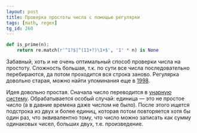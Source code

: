 ```yaml
---
layout: post
title: Проверка простоты числа с помощью регулярки
tags: [math, regex]
tg_id: 260
---
```

```python
def is_prime(n):
    return re.match(r'^1?$|^(11+?)\1+$', '1' * n) is None
```
Забавный, хоть и не очень оптимальный способ проверки числа на простоту. Сложность большая, т.к. по сути все числа последовательно перебираются, да потом проходится вся строка заново. Регулярка довольно старая, можно найти упоминания еще в [1998](http://diswww.mit.edu/pergamon.mit.edu/perl/10138).

Идея довольно простая. Сначала число переводится в [унарную систему](https://ru.wikipedia.org/wiki/%D0%A3%D0%BD%D0%B0%D1%80%D0%BD%D0%B0%D1%8F_%D1%81%D0%B8%D1%81%D1%82%D0%B5%D0%BC%D0%B0_%D1%81%D1%87%D0%B8%D1%81%D0%BB%D0%B5%D0%BD%D0%B8%D1%8F). Обрабатывается особый случай: единица — это не простое число (а в давние времена даже числом не было). После этого ищется подстрока из двух и более единиц, которая потом повторяется хотя бы один раз, что эквивалентно тому, что число можно записать как сумму одинаковых чисел, больших двух, т.е. произведение.

